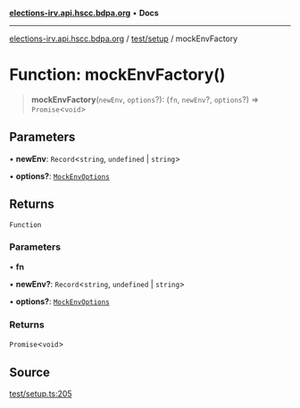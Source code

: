 [**elections-irv.api.hscc.bdpa.org**](../../../README.md) • **Docs**

***

[elections-irv.api.hscc.bdpa.org](../../../README.md) / [test/setup](../README.md) / mockEnvFactory

# Function: mockEnvFactory()

> **mockEnvFactory**(`newEnv`, `options`?): (`fn`, `newEnv`?, `options`?) => `Promise`\<`void`\>

## Parameters

• **newEnv**: `Record`\<`string`, `undefined` \| `string`\>

• **options?**: [`MockEnvOptions`](../type-aliases/MockEnvOptions.md)

## Returns

`Function`

### Parameters

• **fn**

• **newEnv?**: `Record`\<`string`, `undefined` \| `string`\>

• **options?**: [`MockEnvOptions`](../type-aliases/MockEnvOptions.md)

### Returns

`Promise`\<`void`\>

## Source

[test/setup.ts:205](https://github.com/Xunnamius/elections_irv.api.hscc.bdpa.org/blob/c917ea60595d63d322e4038beb12d08f7d64cdd2/test/setup.ts#L205)
